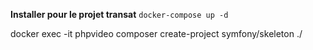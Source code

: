 **Installer pour le projet transat**
``
docker-compose up -d
``

docker exec -it phpvideo composer create-project symfony/skeleton ./
 